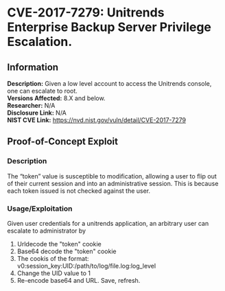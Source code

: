 # CVE-2017-7279: Unitrends Enterprise Backup Server Privilege Escalation.

## Information
**Description:** Given a low level account to access the Unitrends console, one can escalate to root.  
**Versions Affected:** 8.X and below.  
**Researcher:** N/A  
**Disclosure Link:** N/A  
**NIST CVE Link:** https://nvd.nist.gov/vuln/detail/CVE-2017-7279  

## Proof-of-Concept Exploit
### Description
The “token” value is susceptible to modification, allowing a user to flip out of their current session and into an administrative session. This is because each token issued is not checked against the user.  

### Usage/Exploitation
Given user credentials for a unitrends application, an arbitrary user can escalate to administrator by  

1. Urldecode the "token" cookie
2. Base64 decode the "token" cookie
3. The cookis of the format: v0:session_key:UID:/path/to/log/file.log:log_level
4. Change the UID value to 1
5. Re-encode base64 and URL. Save, refresh.  